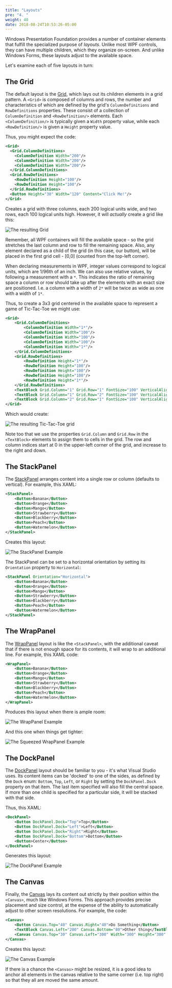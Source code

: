```yaml
---
title: "Layouts"
pre: "4. "
weight: 40
date: 2018-08-24T10:53:26-05:00
---
```


Windows Presentation Foundation provides a number of container elements that fulfill the specialized purpose of _layouts_.  Unlike most WPF controls, they can have multiple children, which they organize on-screen.  And unlike Windows Forms, these layouts adjust to the available space. 

Let's examine each of five layouts in turn:

## The Grid

The default layout is the [Grid](https://docs.microsoft.com/en-us/dotnet/api/system.windows.controls.grid?view=netcore-3.1), which lays out its children elements in a grid pattern. A `<Grid>` is composed of columns and rows, the number and characteristics of which are defined by the grid's `ColumnDefinitions` and `RowDefinitions` properties.  These consist of a collection of `ColumnDefinition` and `<RowDefinition/>` elements.  Each `<ColumnDefinition/>` is typically given a `Width` property value, while each `<RowDefinition/>` is given a `Height` property value.  

Thus, you might expect the code:

```xml
<Grid>
  <Grid.ColumnDefinitions>
    <ColumnDefinition Width="200"/>
    <ColumnDefinition Width="200"/>
    <ColumnDefinition Width="200"/>
  </Grid.ColumnDefinitions>
  <Grid.RowDefinitions>
    <RowDefinition Height="100"/>
    <RowDefinition Height="100"/>
  </Grid.RowDefinitions>
  <Button Height="30" Width="120" Content="Click Me!"/>
</Grid>
```

Creates a grid with three columns, each 200 logical units wide, and two rows, each 100 logical units high. However, it will _actually_ create a grid like this:

![The resulting Grid](/images/2.1.4.1.png)

Remember, all WPF containers will fill the available space - so the grid stretches the last column and row to fill the remaining space.  Also, any element declared as a child of the grid (in this case, our button), will be placed in the first grid cell - [0,0] (counted from the top-left corner).

When declaring measurements in WPF, integer values correspond to logical units, which are 1/96th of an inch.  We can also use relative values, by following a measurement with a `*`.  This indicates the ratio of remaining space a column or row should take up after the elements with an exact size are positioned. I.e. a column with a width of `2*` will be twice as wide as one with a width of `1*`.

Thus, to create a 3x3 grid centered in the available space to represent a game of Tic-Tac-Toe we might use:

```xml
<Grid>
    <Grid.ColumnDefinitions>
        <ColumnDefinition Width="1*"/>
        <ColumnDefinition Width="100"/>
        <ColumnDefinition Width="100"/>
        <ColumnDefinition Width="100"/>
        <ColumnDefinition Width="1*"/>
    </Grid.ColumnDefinitions>
    <Grid.RowDefinitions>
        <RowDefinition Height="1*"/>
        <RowDefinition Height="100"/>
        <RowDefinition Height="100"/>
        <RowDefinition Height="100"/>
        <RowDefinition Height="1*"/>
    </Grid.RowDefinitions>
    <TextBlock Grid.Column="1" Grid.Row="1" FontSize="100" VerticalAlignment="Center" HorizontalAlignment="Center">X</TextBlock>
    <TextBlock Grid.Column="1" Grid.Row="2" FontSize="100" VerticalAlignment="Center" HorizontalAlignment="Center">O</TextBlock>
    <TextBlock Grid.Column="2" Grid.Row="1" FontSize="100" VerticalAlignment="Center" HorizontalAlignment="Center">X</TextBlock>        
</Grid>
```

Which would create:

![The resulting Tic-Tac-Toe grid](/images/2.1.4.2.png)

Note too that we use the properties `Grid.Column` and `Grid.Row` in the `<TextBlock>` elements to assign them to cells in the grid.  The row and column indices start at 0 in the upper-left corner of the grid, and increase to the right and down.

## The StackPanel
The [StackPanel](https://docs.microsoft.com/en-us/dotnet/api/system.windows.controls.stackpanel?view=netcore-3.1) arranges content into a single row or column (defaults to vertical).  For example, this XAML:

```xml
<StackPanel>
    <Button>Banana</Button>
    <Button>Orange</Button>
    <Button>Mango</Button>
    <Button>Strawberry</Button>
    <Button>Blackberry</Button>
    <Button>Peach</Button>
    <Button>Watermelon</Button>
</StackPanel>
```

Creates this layout:

![The StackPanel Example](/images/2.1.4.3.png)

The StackPanel can be set to a horizontal orientation by setting its `Orientation` property to `Horizontal`:

```xml
<StackPanel Orientation="Horizontal">
    <Button>Banana</Button>
    <Button>Orange</Button>
    <Button>Mango</Button>
    <Button>Strawberry</Button>
    <Button>Blackberry</Button>
    <Button>Peach</Button>
    <Button>Watermelon</Button>
</StackPanel>
```

## The WrapPanel

The [WrapPanel](https://docs.microsoft.com/en-us/dotnet/api/system.windows.controls.wrappanel?view=netcore-3.1) layout is like the `<StackPanel>`, with the additional caveat that if there is not enough space for its contents, it will wrap to an additional line. For example, this XAML code:

```xml
<WrapPanel>
    <Button>Banana</Button>
    <Button>Orange</Button>
    <Button>Mango</Button>
    <Button>Strawberry</Button>
    <Button>Blackberry</Button>
    <Button>Peach</Button>
    <Button>Watermelon</Button>
</WrapPanel>
```

Produces this layout when there is ample room:

![The WrapPanel Example](/images/2.1.4.4.png)

And this one when things get tighter:

![The Squeezed WrapPanel Example](/images/2.1.4.5.png)

## The DockPanel

The [DockPanel](https://docs.microsoft.com/en-us/dotnet/api/system.windows.controls.dockpanel?view=netcore-3.1) layout should be familiar to you - it's what Visual Studio uses.  Its content items can be 'docked' to one of the sides, as defined by the `Dock` enum: `Bottom`, `Top`, `Left`, or `Right` by setting the `DockPanel.Dock` property on that item. The last item specified will also fill the central space.  If more than one child is specified for a particular side, it will be stacked with that side.

Thus, this XAML:

```xml
<DockPanel>
    <Button DockPanel.Dock="Top">Top</Button>
    <Button DockPanel.Dock="Left">Left</Button>
    <Button DockPanel.Dock="Right">Right</Button>
    <Button DockPanel.Dock="Bottom">Bottom</Button>
    <Button>Center</Button>
</DockPanel>
```

Generates this layout:

![The DockPanel Example](/images/2.1.4.6.png)

## The Canvas

Finally, the [Canvas](https://docs.microsoft.com/en-us/dotnet/api/system.windows.controls.canvas?view=netcore-3.1) lays its content out strictly by their position within the `<Canvas>`, much like Windows Forms. This approach provides precise placement and size control, at the expense of the ability to automatically adjust to other screen resolutions.  For example, the code:

```xml
<Canvas>
    <Button Canvas.Top="40" Canvas.Right="40">Do Something</Button>
    <TextBlock Canvas.Left="200" Canvas.Bottom="80">Other thing</TextBlock>
    <Canvas Canvas.Top="30" Canvas.Left="300" Width="300" Height="300" Background="SaddleBrown"/>
</Canvas>
```

Creates this layout:

![The Canvas Example](/images/2.1.4.7.png)

If there is a chance the `<Canvas>` might be resized, it is a good idea to anchor all elements in the canvas relative to the same corner (i.e. top right) so that they all are moved the same amount.  